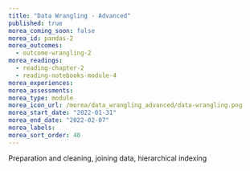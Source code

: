 ```yaml
---
title: "Data Wrangling - Advanced"
published: true
morea_coming_soon: false
morea_id: pandas-2
morea_outcomes:
  - outcome-wrangling-2
morea_readings:
  - reading-chapter-2
  - reading-notebooks-module-4
morea_experiences:
morea_assessments:
morea_type: module
morea_icon_url: /morea/data_wrangling_advanced/data-wrangling.png
morea_start_date: "2022-01-31"
morea_end_date: "2022-02-07"
morea_labels: 
morea_sort_order: 40
---
```


Preparation and cleaning, joining data, hierarchical indexing
